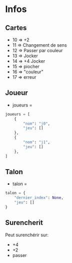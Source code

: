 # Infos

## Cartes

- 10 => +2
- 11 => Changement de sens
- 12 => Passer par couleur
- 13 => Jocker
- 14 => +4 Jocker
- 15 => piocher
- 16 => "couleur"
- 17 => erreur

## Joueur

- joueurs =

```py
joueurs = [
    {
        "nom": "j0",
        "jeu": []
    },
    {
        "nom": "j1",
        "jeu": []
    },
]
```

## Talon

- talon =

```py
talon = {
    "dernier_index": None,
    "jeu": []
}
```

## Surencherit

Peut surenchérir sur:

- +4
- +2
- passer
